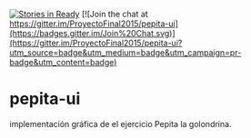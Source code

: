 [![Stories in Ready](https://badge.waffle.io/proyectofinal2015/pepita-ui.png?label=ready&title=Ready)](https://waffle.io/proyectofinal2015/pepita-ui)
[![Join the chat at https://gitter.im/ProyectoFinal2015/pepita-ui](https://badges.gitter.im/Join%20Chat.svg)](https://gitter.im/ProyectoFinal2015/pepita-ui?utm_source=badge&utm_medium=badge&utm_campaign=pr-badge&utm_content=badge)

# pepita-ui

implementación gráfica de el ejercicio Pepita la golondrina.
